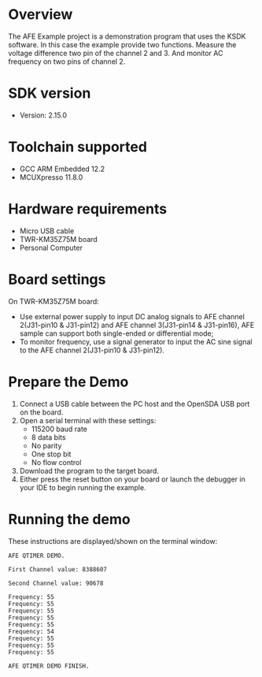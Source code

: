 Overview
========
The AFE Example project is a demonstration program that uses the KSDK software.
In this case the example provide two functions. Measure the voltage difference two pin of the
channel 2 and 3. And monitor AC frequency on two pins of channel 2.


SDK version
===========
- Version: 2.15.0

Toolchain supported
===================
- GCC ARM Embedded  12.2
- MCUXpresso  11.8.0

Hardware requirements
=====================
- Micro USB cable
- TWR-KM35Z75M board
- Personal Computer

Board settings
==============
On TWR-KM35Z75M board:
- Use external power supply to input DC analog signals to AFE channel 2(J31-pin10 & J31-pin12)
and AFE channel 3(J31-pin14 & J31-pin16), AFE sample can support both single-ended or differential mode;
- To monitor frequency, use a signal generator to input the AC sine signal to the
AFE channel 2(J31-pin10 & J31-pin12).

Prepare the Demo
================
1. Connect a USB cable between the PC host and the OpenSDA USB port on the board.
2. Open a serial terminal with these settings:
    - 115200 baud rate
    - 8 data bits
    - No parity
    - One stop bit
    - No flow control
3. Download the program to the target board.
4. Either press the reset button on your board or launch the debugger in your IDE to begin running the example.

Running the demo
================
These instructions are displayed/shown on the terminal window:

~~~~~~~~~~~~~~~~~~~~~~~
AFE QTIMER DEMO.

First Channel value: 8388607

Second Channel value: 90678

Frequency: 55
Frequency: 55
Frequency: 55
Frequency: 55
Frequency: 55
Frequency: 54
Frequency: 55
Frequency: 55
Frequency: 55

AFE QTIMER DEMO FINISH.
~~~~~~~~~~~~~~~~~~~~~~~
